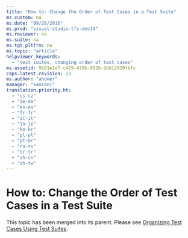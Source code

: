 ```yaml
---
title: "How to: Change the Order of Test Cases in a Test Suite"
ms.custom: na
ms.date: "09/28/2016"
ms.prod: "visual-studio-tfs-dev14"
ms.reviewer: na
ms.suite: na
ms.tgt_pltfrm: na
ms.topic: "article"
helpviewer_keywords: 
  - "test suites, changing order of test cases"
ms.assetid: 9181e1d7-c429-470b-902b-2bb12920fbfc
caps.latest.revision: 23
ms.author: "ahomer"
manager: "kamrani"
translation.priority.ht: 
  - "cs-cz"
  - "de-de"
  - "es-es"
  - "fr-fr"
  - "it-it"
  - "ja-jp"
  - "ko-kr"
  - "pl-pl"
  - "pt-br"
  - "ru-ru"
  - "tr-tr"
  - "zh-cn"
  - "zh-tw"
---
```

# How to: Change the Order of Test Cases in a Test Suite
This topic has been merged into its parent. Please see [Organizing Test Cases Using Test Suites](../test_notintoc/organizing-test-cases-using-test-suites.md).